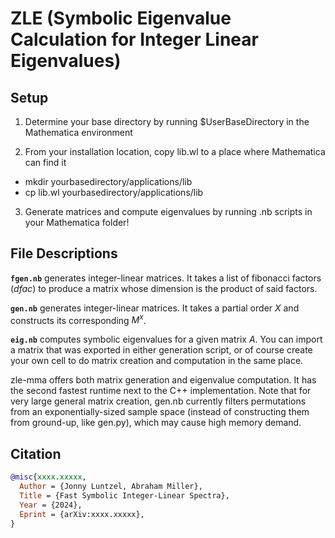 # ZLE (Symbolic Eigenvalue Calculation for Integer Linear Eigenvalues)


## Setup

1. Determine your base directory by running $UserBaseDirectory in the Mathematica environment
   
2. From your installation location, copy lib.wl to a place where Mathematica can find it
  - mkdir yourbasedirectory/applications/lib
  - cp lib.wl yourbasedirectory/applications/lib
    
3. Generate matrices and compute eigenvalues by running .nb scripts in your Mathematica folder!

## File Descriptions

**`fgen.nb`** generates integer-linear matrices. It takes a list of fibonacci factors ($dfac$) to produce a matrix whose dimension is the product of said factors.

**`gen.nb`** generates integer-linear matrices. It takes a partial order $X$ and constructs its corresponding $M^x$.

**`eig.nb`** computes symbolic eigenvalues for a given matrix $A$. You can import a matrix that was exported in either generation script, or of course create your own cell to do matrix creation and computation in the same place.

zle-mma offers both matrix generation and eigenvalue computation. It has the second fastest runtime next to the C++ implementation. Note that for very large general matrix creation, gen.nb currently filters permutations from an exponentially-sized sample space (instead of constructing them from ground-up, like gen.py), which may cause high memory demand.

## Citation

```bibtex
@misc{xxxx.xxxxx,
  Author = {Jonny Luntzel, Abraham Miller},
  Title = {Fast Symbolic Integer-Linear Spectra},
  Year = {2024},
  Eprint = {arXiv:xxxx.xxxxx},
}
